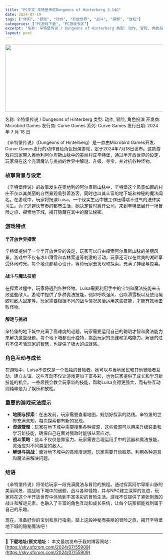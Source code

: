 ```yaml
---
title: "PC中文 辛特堡传说Dungeons of Hinterberg 3.14G"
date: 2024-07-19
tags: ["休闲", "冒险", "动作", "开放世界", "战斗", "探索", "放松"]
categories: ["PC游戏下载", "PC游戏专区"]
excerpt: "名称: 辛特堡传说 / Dungeons of Hinterberg 类型: 动作, 冒险, 角色扮演 开发商: Microbird Games 发行商: Curve Games 系列: Curve Games 发行日期: 2024 年 7 月 18 日 《辛特堡传说》（Dungeons of Hi&hellip;"
layout: post
---
```


<img class="aligncenter size-full wp-image-55910" src="https://sky.sfcrom.com/wp-content/uploads/2024/07/2024071902303398.webp" alt="" width="660" height="215" />

名称: 辛特堡传说 / Dungeons of Hinterberg
类型: 动作, 冒险, 角色扮演
开发商: Microbird Games
发行商: Curve Games
系列: Curve Games
发行日期: 2024 年 7 月 18 日

《辛特堡传说》（Dungeons of Hinterberg）是一款由Microbird Games开发、Curve Games发行的动作冒险角色扮演游戏，定于2024年7月18日发布。这款游戏将玩家带入奥地利阿尔卑斯山脉中的美丽村庄辛特堡，通过半开放世界的设定，玩家将在这个充满魔法与挑战的世界中解谜、升级、寻宝，并对抗各种怪物。
<h3><strong>故事背景与设定</strong></h3>
《辛特堡传说》的故事发生在奥地利的阿尔卑斯山脉中，辛特堡这个风景如画的村庄不仅以其美丽的自然景观吸引着游客，同时也以其丰富的地下城和神秘的魔法闻名。在游戏中，玩家将扮演Luisa，一个现实生活中被工作压得喘不过气的法律实习生。为了逃避快节奏的都市生活，她决定暂时离开公司，来到辛特堡展开一场冒险之旅，探索地下城，揭开隐藏在其中的魔法秘密。
<h3><strong>游戏特点</strong></h3>
<h4><strong>半开放世界探索</strong></h4>
辛特堡提供了一个半开放世界的设定，玩家可以自由探索阿尔卑斯山脉的美丽风景。游戏中不仅有冰川滑雪和森林索道等刺激的活动，玩家还可以在优美的湖畔享受休闲时光。每个地点都精心设计，等待玩家去发现和探索，充满了神秘与惊喜。
<h4><strong>战斗与魔法技能</strong></h4>
在探索过程中，玩家将遇到各种怪物。Luisa需要利用手中的宝剑和魔法技能来击败这些敌人。游戏中提供了多种魔法技能，例如呼唤强风、召唤滑雪板以及使用凝胶将敌人固定等。玩家需要根据不同的战斗情况灵活运用这些技能，才能有效地击败怪物。
<h4><strong>解谜与挑战</strong></h4>
辛特堡的地下城中充满了高难度的谜题，玩家需要运用自己的聪明才智和魔法能力来解决这些谜题。每个地下城都设计独特，挑战玩家的思维和策略能力。解谜的过程不仅考验玩家的智慧，也提供了极大的成就感。
<h3><strong>角色互动与成长</strong></h3>
在游戏中，Luisa不仅仅是一个孤独的冒险者。她可以与当地居民和其他冒险者互动，建立友谊。这些互动不仅让游戏更加丰富多彩，也为玩家提供了成长和学习新技能的机会。一些居民会教会玩家新的技能，帮助Luisa变得更强大，而有些互动则纯粹是为了娱乐和放松。
<h3><strong>重要的游戏玩法提示</strong></h3>
<ul>
 	<li><strong>地图与探索</strong>：在出发前，玩家需要查看地图，规划好探索的路线。辛特堡的世界充满未知，每次探索都有新的发现。</li>
 	<li><strong>资源管理</strong>：玩家在地下城中需要搜集各种资源，这些资源可以用来升级装备和学习新技能，确保自己在面对强敌时能够从容应对。</li>
 	<li><strong>战斗策略</strong>：战斗不仅仅是靠蛮力，玩家需要合理运用手中的武器和魔法技能，灵活应对不同类型的敌人。</li>
 	<li><strong>解谜与挑战</strong>：面对地下城中的高难度谜题，玩家需要开动脑筋，利用各种道具和魔法来解决问题。</li>
</ul>
<h3><strong>结语</strong></h3>
《辛特堡传说》将带给玩家一段充满魔法与冒险的旅程。通过探索阿尔卑斯山脉的美丽风景，挑战地下城中的谜题，战斗各种怪物，并与NPC建立深厚的友谊，玩家将在这个半开放世界中体验到丰富多彩的冒险生活。游戏不仅提供了紧张刺激的战斗和解谜元素，也融入了丰富的角色互动和成长系统，让每个玩家都能找到属于自己的乐趣。

现在，准备好你的宝剑和旅行指南，踏上这段神秘而美丽的冒险之旅，揭开辛特堡地下城的隐秘魔法吧！

---
📖 **下载地址/原文地址：** 本文最初发布于我的博客网站：[https://sky.sfcrom.com/2024/07/55909](https://sky.sfcrom.com/2024/07/55909)
